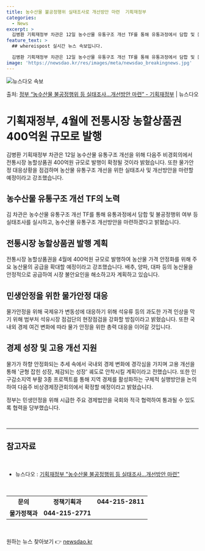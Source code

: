 ```yaml
---
title: 농수산물 불공정행위 실태조사로 개선방안 마련  기획재정부
categories:
  - News
excerpt: >
  김병환 기획재정부 차관은 12일 농수산물 유통구조 개선 TF를 통해 유통과정에서 담합 및 불공정행위 여부 등…
feature_text: >
  ## whereispost 실시간 뉴스 속보입니다.

  김병환 기획재정부 차관은 12일 농수산물 유통구조 개선 TF를 통해 유통과정에서 담합 및 불공정행위 여부 등…
image: 'https://newsdao.kr/res/images/meta/newsdao_breakingnews.jpg'
---
```


![뉴스다오 속보](https://newsdao.kr/res/images/meta/newsdao_breakingnews.jpg)

<p>출처: <a href="https://newsdao.kr/3576" rel="dofollow">정부 “농수산물 불공정행위 등 실태조사…개선방안 마련”  - 기획재정부</a> | 뉴스다오</p>

<h1>기획재정부, 4월에 전통시장 농할상품권 400억원 규모로 발행</h1>

<p data-ke-size="size16">김병환 기획재정부 차관은 12일 농수산물 유통구조 개선을 위해 다음주 비경회의에서 전통시장 농할상품권 400억원 규모로 발행이 확정될 것이라 밝혔습니다. 또한 물가안정 대응상황을 점검하며 농산물 유통구조 개선을 위한 실태조사 및 개선방안을 마련할 예정이라고 강조했습니다.</p>

<h2 data-ke-size="size26">농수산물 유통구조 개선 TF의 노력</h2>
<p data-ke-size="size16">김 차관은 농수산물 유통구조 개선 TF를 통해 유통과정에서 담합 및 불공정행위 여부 등 실태조사를 실시하고, 농수산물 유통구조 개선방안을 마련하겠다고 밝혔습니다.</p>

<h2 data-ke-size="size26">전통시장 농할상품권 발행 계획</h2>
<p data-ke-size="size16">전통시장 농할상품권을 4월에 400억원 규모로 발행하여 농산물 가격 안정화를 위해 주요 농산물의 공급을 확대할 예정이라고 강조했습니다. 배추, 양파, 대파 등의 농산물을 안정적으로 공급하여 시장 불안요인을 해소하고자 계획하고 있습니다.</p>

<h2 data-ke-size="size26">민생안정을 위한 물가안정 대응</h2>
<p data-ke-size="size16">물가안정을 위해 국제유가 변동성에 대응하기 위해 석유류 등의 과도한 가격 인상을 막기 위해 범부처 석유시장 점검단의 현장점검을 강화할 방침이라고 밝혔습니다. 또한 국내외 경제 여건 변화에 따라 물가 안정을 위한 총력 대응을 이어갈 것입니다.</p>

<h2 data-ke-size="size26">경제 성장 및 고용 개선 지원</h2>
<p data-ke-size="size16">물가가 하향 안정화되는 추세 속에서 국내외 경제 변화에 경각심을 가지며 고용 개선을 통해 '균형 잡힌 성장, 체감되는 성장' 궤도로 안착시킬 계획이라고 전했습니다. 또한 인구감소지역 부활 3종 프로젝트를 통해 지역 경제를 활성화하는 구체적 실행방안을 논의하여 다음주 비상경제장관회의에서 확정할 예정이라고 밝혔습니다.</p>

<p data-ke-size="size16">정부는 민생안정을 위해 시급한 주요 경제법안을 국회와 적극 협력하여 통과될 수 있도록 협력을 당부했습니다.</p>

<p data-ke-size="size16">&nbsp;</p>

<hr>

<h2 data-ke-size="size26">참고자료</h2>
<p data-ke-size="size16">&nbsp;</p>
<ul>
    <li>뉴스다오 : <a href="https://newsdao.kr/3576">기획재정부 "농수산물 불공정행위 등 실태조사…개선방안 마련"</a></li>
</ul>
<p data-ke-size="size16">&nbsp;</p>
<table>
    <tbody>
        <tr>
            <td style="text-align: center; height: 17px;"><b>문의</b></td>
            <td style="text-align: center; height: 17px;"><b>정책기획과</b></td>
            <td style="text-align: center; height: 17px;"><b>044-215-2811</b></td>
        </tr>
        <tr>
            <td style="text-align: center; height: 17px;"><b>물가정책과</b></td>
            <td style="text-align: center; height: 17px;"><b>044-215-2771</b></td>
        </tr>
    </tbody>
</table>
<p data-ke-size="size16">&nbsp;</p> 

원하는 뉴스 찾아보기 👉 <a href="https://newsdao.kr" rel="dofollow">newsdao.kr</a>


